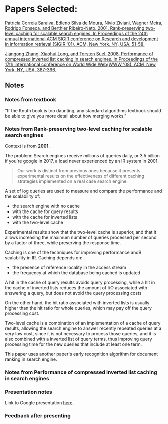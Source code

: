 # Papers Selected:

[Patricia Correia Saraiva, Edleno Silva de Moura, Nivio Ziviani, Wagner Meira, Rodrigo Fonseca, and Berthier Ribeiro-Neto. 2001. Rank-preserving two-level caching for scalable search engines. In Proceedings of the 24th annual international ACM SIGIR conference on Research and development in information retrieval (SIGIR '01). ACM, New York, NY, USA, 51-58.](https://doi-org.proxy.lib.odu.edu/10.1145/383952.383959)

[Jiangong Zhang, Xiaohui Long, and Torsten Suel. 2008. Performance of compressed inverted list caching in search engines. In Proceedings of the 17th international conference on World Wide Web(WWW '08). ACM, New York, NY, USA, 387-396.](https://doi-org.proxy.lib.odu.edu/10.1145/1367497.1367550)

## Notes

### Notes from textbook

"If the Knuth book is too daunting, any standard algorithms
textbook should be able to give you more detail about how merging works."

### Notes from Rank-preserving two-level caching for scalable search engines

Context is from **2001**.

The problem: Search engines receive millions of queries daily, or 3.5 billion if you're google in 2017, a load never experienced by an IR system in 2001.

> Our work is distinct from previous ones because it presents
experimental results on the effectiveness of different caching
strategies implemented on a real case search engine.

A set of log queries are used to measure and
compare the performance and the scalability of:
- the search engine with no cache
- with the cache for query results
- with the cache for inverted lists
- with the two-level cache

Experimental results show that the two-level cache is superior, and that it allows increasing the maximum number
of queries processed per second by a factor of three, while preserving the response time.

Caching is one of the techniques for improving performance andB scalability in IR.
Caching depends on:
- the presence of reference locality in the access stream
- the frequency at which the database being cached is updated

A hit in the cache of query results avoids
query processing, while a hit in the cache of inverted lists reduces
the amount of I/O associated with answering a query, but does not avoid the query processing costs

On the other hand, the hit ratio associated with inverted lists is usually
higher than the hit ratio for whole queries, which may pay
off the query processing cost.

Two-level cache is a combination of an implementation of a cache of query results,
allowing the search engine
to answer recently repeated queries at a very low cost, since
it is not necessary to process those queries, and
it is also combined with a inverted list of query terms, thus improving
query processing time for the new queries that include at least one term.

This paper uses another paper's early recognition algorithm for document ranking in search engine.

### Notes from Performance of compressed inverted list caching in search engines



### Presentation notes

Link to Google presentation [here](https://docs.google.com/presentation/d/1DVG0fxRekgfrtf18ZsAU1rYtGo5Y5jEqXB-z3J17yA4/edit?usp=sharing).

### Feedback after presenting

